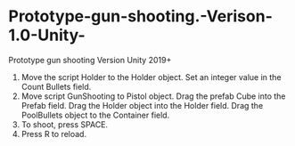 # Prototype-gun-shooting.-Verison-1.0-Unity-
Prototype gun shooting
Version Unity 2019+

1. Move the script Holder to the Holder object. Set an integer value in the Count Bullets field.
2.  Move script GunShooting to Pistol object. Drag the prefab Cube into the Prefab field. Drag the Holder object into the Holder field. Drag the PoolBullets object to the Container field.
3.  To shoot, press SPACE.
4.  Press R to reload.
